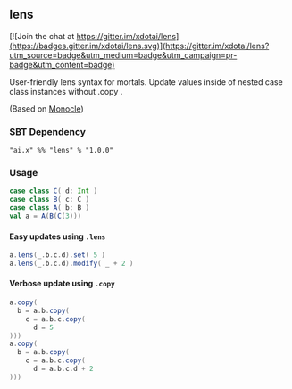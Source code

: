## lens

[![Join the chat at https://gitter.im/xdotai/lens](https://badges.gitter.im/xdotai/lens.svg)](https://gitter.im/xdotai/lens?utm_source=badge&utm_medium=badge&utm_campaign=pr-badge&utm_content=badge)

User-friendly lens syntax for mortals. Update values inside of nested case class instances without .copy .

(Based on [Monocle](https://github.com/julien-truffaut/Monocle))
### SBT Dependency

`"ai.x" %% "lens" % "1.0.0"`

### Usage

```scala
case class C( d: Int )
case class B( c: C )
case class A( b: B )
val a = A(B(C(3)))
```

#### Easy updates using `.lens`
```scala
a.lens(_.b.c.d).set( 5 )
a.lens(_.b.c.d).modify( _ + 2 )
```

#### Verbose update using `.copy`
```scala
a.copy(
  b = a.b.copy(
    c = a.b.c.copy(
      d = 5
)))
a.copy(
  b = a.b.copy(
    c = a.b.c.copy(
      d = a.b.c.d + 2
)))
```

